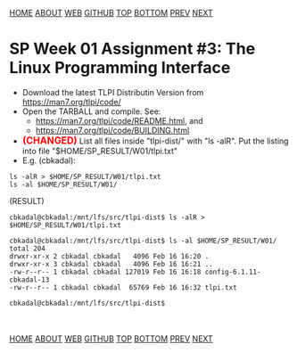 ---
---
[HOME](index.md)
[ABOUT](README.md)
[WEB](https://osp4diss.vlsm.org/)
[GITHUB](https://github.com/os2xx/osp4diss/)
[TOP](#)
[BOTTOM](#endofpage)
[PREV](S01-02.md)
[NEXT](ASP.md#idx02)

# SP Week 01 Assignment #3: The Linux Programming Interface

* Download the latest TLPI Distributin Version from <https://man7.org/tlpi/code/>
* Open the TARBALL and compile. See:
  * <https://man7.org/tlpi/code/README.html>, and
  * <https://man7.org/tlpi/code/BUILDING.html>
* <span style="color:red; font-weight:bold; font-size:larger;">(CHANGED)</span>
  List all files inside "tlpi-dist/" with "ls -alR". 
  Put the listing into file "$HOME/SP_RESULT/W01/tlpi.txt"
* E.g. (cbkadal):

```
ls -alR > $HOME/SP_RESULT/W01/tlpi.txt
ls -al $HOME/SP_RESULT/W01/

```

(RESULT)
```
cbkadal@cbkadal:/mnt/lfs/src/tlpi-dist$ ls -alR > $HOME/SP_RESULT/W01/tlpi.txt

cbkadal@cbkadal:/mnt/lfs/src/tlpi-dist$ ls -al $HOME/SP_RESULT/W01/
total 204
drwxr-xr-x 2 cbkadal cbkadal   4096 Feb 16 16:20 .
drwxr-xr-x 3 cbkadal cbkadal   4096 Feb 16 16:21 ..
-rw-r--r-- 1 cbkadal cbkadal 127019 Feb 16 16:18 config-6.1.11-cbkadal-13
-rw-r--r-- 1 cbkadal cbkadal  65769 Feb 16 16:32 tlpi.txt

cbkadal@cbkadal:/mnt/lfs/src/tlpi-dist$ 

```

<br id="endofpage"><br>
[HOME](index.md)
[ABOUT](README.md)
[WEB](https://osp4diss.vlsm.org/)
[GITHUB](https://github.com/os2xx/osp4diss)
[TOP](#)
[BOTTOM](#endofpage)
[PREV](S01-02.md)
[NEXT](ASP.md#idx02)
<br>

